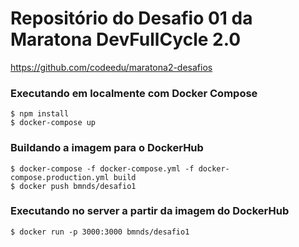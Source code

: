 # Repositório do Desafio 01 da Maratona DevFullCycle 2.0

https://github.com/codeedu/maratona2-desafios

### Executando em localmente com Docker Compose

```
$ npm install
$ docker-compose up
```

### Buildando a imagem para o DockerHub
```
$ docker-compose -f docker-compose.yml -f docker-compose.production.yml build
$ docker push bmnds/desafio1
```

### Executando no server a partir da imagem do DockerHub
```
$ docker run -p 3000:3000 bmnds/desafio1
```